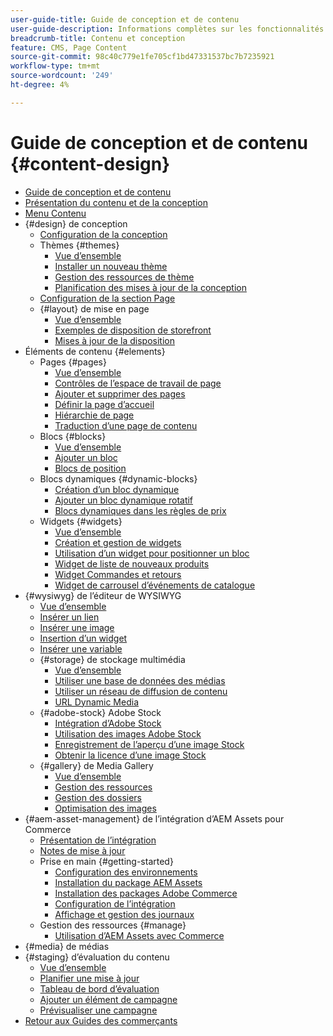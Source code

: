 ```yaml
---
user-guide-title: Guide de conception et de contenu
user-guide-description: Informations complètes sur les fonctionnalités de contenu et de conception pour les administrateurs Adobe Commerce et Magento Open Source et les spécialistes du marketing eCommerce.
breadcrumb-title: Contenu et conception
feature: CMS, Page Content
source-git-commit: 98c40c779e1fe705cf1bd47331537bc7b7235921
workflow-type: tm+mt
source-wordcount: '249'
ht-degree: 4%

---
```



# Guide de conception et de contenu {#content-design}

- [Guide de conception et de contenu](guide-overview.md)
- [Présentation du contenu et de la conception](introduction.md)
- [Menu Contenu](content-menu.md)
- {#design} de conception
   - [Configuration de la conception](configuration.md)
   - Thèmes {#themes}
      - [Vue d’ensemble](themes.md)
      - [Installer un nouveau thème](theme-install.md)
      - [Gestion des ressources de thème](theme-assets.md)
      - [Planification des mises à jour de la conception](schedule.md)
   - [Configuration de la section Page](page-setup.md)
   - {#layout} de mise en page
      - [Vue d’ensemble](page-layout.md)
      - [Exemples de disposition de storefront](page-layout-examples.md)
      - [Mises à jour de la disposition](layout-updates.md)
- Éléments de contenu {#elements}
   - Pages {#pages}
      - [Vue d’ensemble](pages.md)
      - [Contrôles de l’espace de travail de page](pages-workspace.md)
      - [Ajouter et supprimer des pages](page-add.md)
      - [Définir la page d’accueil](page-home-new.md)
      - [Hiérarchie de page](page-hierarchy.md)
      - [Traduction d’une page de contenu](page-translate.md)
   - Blocs {#blocks}
      - [Vue d’ensemble](blocks.md)
      - [Ajouter un bloc](block-add.md)
      - [Blocs de position](block-position.md)
   - Blocs dynamiques {#dynamic-blocks}
      - [Création d’un bloc dynamique](dynamic-blocks.md)
      - [Ajouter un bloc dynamique rotatif](dynamic-blocks-rotate.md)
      - [Blocs dynamiques dans les règles de prix](dynamic-blocks-price-rules.md)
   - Widgets {#widgets}
      - [Vue d’ensemble](widgets.md)
      - [Création et gestion de widgets](widget-create.md)
      - [Utilisation d’un widget pour positionner un bloc](widget-static-block.md)
      - [Widget de liste de nouveaux produits](widget-new-products-list.md)
      - [Widget Commandes et retours](widget-orders-returns.md)
      - [Widget de carrousel d’événements de catalogue](widget-event-carousel.md)
- {#wysiwyg} de l’éditeur de WYSIWYG
   - [Vue d’ensemble](editor.md)
   - [Insérer un lien](editor-insert-link.md)
   - [Insérer une image](editor-insert-image.md)
   - [Insertion d’un widget](editor-widget.md)
   - [Insérer une variable](editor-insert-variable.md)
   - {#storage} de stockage multimédia
      - [Vue d’ensemble](media-storage.md)
      - [Utiliser une base de données des médias](media-storage-database.md)
      - [Utiliser un réseau de diffusion de contenu](media-storage-content-delivery-network.md)
      - [URL Dynamic Media](catalog-urls-dynamic-media.md)
   - {#adobe-stock} Adobe Stock
      - [Intégration d’Adobe Stock](adobe-stock.md)
      - [Utilisation des images Adobe Stock](adobe-stock-manage.md)
      - [Enregistrement de l’aperçu d’une image Stock](adobe-stock-save-preview.md)
      - [Obtenir la licence d’une image Stock](adobe-stock-license-image.md)
   - {#gallery} de Media Gallery
      - [Vue d’ensemble](media-gallery.md)
      - [Gestion des ressources](media-gallery-asset-management.md)
      - [Gestion des dossiers](media-gallery-folder-management.md)
      - [Optimisation des images](media-gallery-image-optimization.md)
- {#aem-asset-management} de l’intégration d’AEM Assets pour Commerce
   - [Présentation de l’intégration](aem-assets-integration.md)
   - [Notes de mise à jour](aem-assets-release-notes.md)
   - Prise en main {#getting-started}
      - [Configuration des environnements](aem-assets-getting-started.md)
      - [Installation du package AEM Assets](aem-assets-configure-aem.md)
      - [Installation des packages Adobe Commerce](aem-assets-configure-commerce.md)
      - [Configuration de l’intégration](aem-assets-setup-synchronization.md)
      - [Affichage et gestion des journaux](aem-assets-log-files.md)
   - Gestion des ressources {#manage}
      - [Utilisation d’AEM Assets avec Commerce](aem-assets-manage.md)
- {#media} de médias
- {#staging} d’évaluation du contenu
   - [Vue d’ensemble](content-staging.md)
   - [Planifier une mise à jour](content-staging-scheduled-update.md)
   - [Tableau de bord d’évaluation](content-staging-dashboard.md)
   - [Ajouter un élément de campagne](content-staging-add-item.md)
   - [Prévisualiser une campagne](content-staging-preview.md)
- [Retour aux Guides des commerçants](https://experienceleague.adobe.com/en/docs/commerce-admin/user-guides/home)
